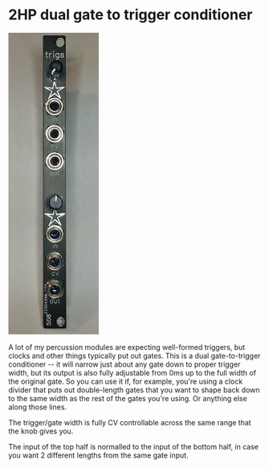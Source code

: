 # 2HP dual gate to trigger conditioner

<img src="2hp-gate-to-trigger.jpg" width=180>

A lot of my percussion modules are expecting well-formed triggers, but clocks and other things typically put out gates. This is a dual gate-to-trigger conditioner -- it will narrow just about any gate down to proper trigger width, but its output is also fully adjustable from 0ms up to the full width of the original gate. So you can use it if, for example, you're using a clock divider that puts out double-length gates that you want to shape back down to the same width as the rest of the gates you're using. Or anything else along those lines.

The trigger/gate width is fully CV controllable across the same range that the knob gives you.

The input of the top half is normalled to the input of the bottom half, in case you want 2 different lengths from the same gate input.
